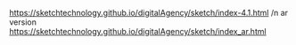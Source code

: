 https://sketchtechnology.github.io/digitalAgency/sketch/index-4.1.html /n
ar version https://sketchtechnology.github.io/digitalAgency/sketch/index_ar.html
